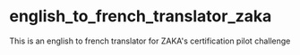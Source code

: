 # english_to_french_translator_zaka
This is an english to french translator for ZAKA's certification pilot challenge
